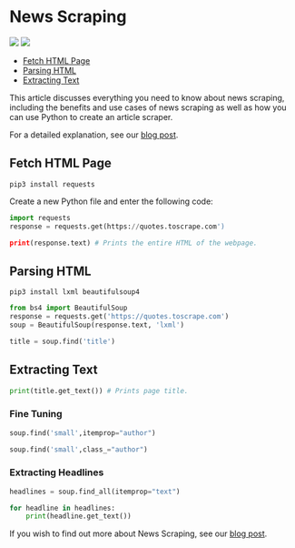 # News Scraping

[<img src="https://img.shields.io/static/v1?label=&message=Playwright&color=brightgreen" />](https://github.com/topics/playwright) [<img src="https://img.shields.io/static/v1?label=&message=Proxy&color=important" />](https://github.com/topics/Proxy)

- [Fetch HTML Page](#fetch-html-page)
- [Parsing HTML](#parsing-html)
- [Extracting Text](#extracting-text)

This article discusses everything you need to know about news scraping, including the benefits and use cases of news scraping as well as how you can use Python to create an article scraper.

For a detailed explanation, see our [blog post](https://oxylabs.io/blog/news-scraping).



## Fetch HTML Page

```shell
pip3 install requests
```

Create a new Python file and enter the following code:

```python
import requests
response = requests.get(https://quotes.toscrape.com')

print(response.text) # Prints the entire HTML of the webpage.
```

## Parsing HTML

```shell
pip3 install lxml beautifulsoup4
```

```python
from bs4 import BeautifulSoup
response = requests.get('https://quotes.toscrape.com')
soup = BeautifulSoup(response.text, 'lxml')

title = soup.find('title')
```

## Extracting Text

```python
print(title.get_text()) # Prints page title.
```

### Fine Tuning

```python
soup.find('small',itemprop="author")
```

```python
soup.find('small',class_="author")
```

### Extracting Headlines

```python
headlines = soup.find_all(itemprop="text")

for headline in headlines:
    print(headline.get_text())
```



If you wish to find out more about News Scraping, see our [blog post](https://oxylabs.io/blog/news-scraping).
